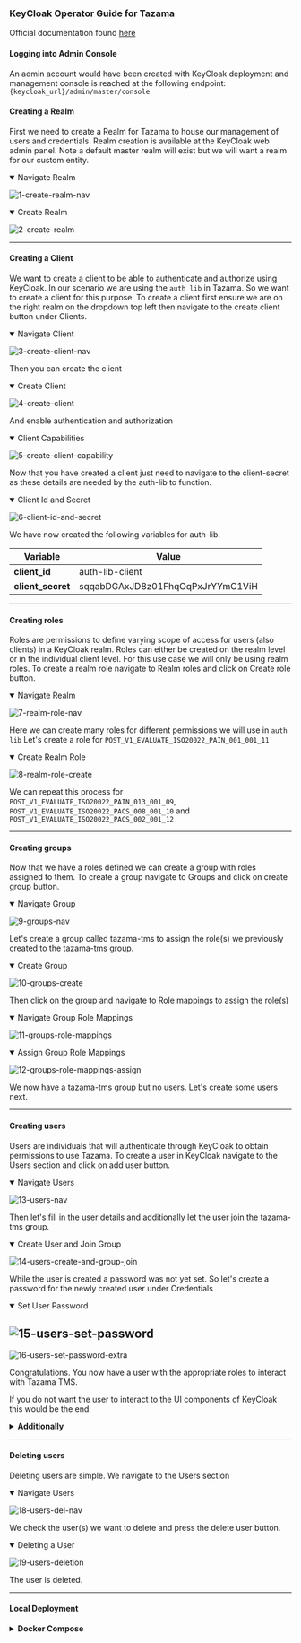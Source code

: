 ### KeyCloak Operator Guide for Tazama

Official documentation found [here](https://www.keycloak.org/docs/23.0.6/server_admin/index.html)
#### Logging into Admin Console

An admin account would have been created with KeyCloak deployment and management console is reached at the following endpoint:
`{keycloak_url}/admin/master/console`

#### Creating a Realm
First we need to create a Realm for Tazama to house our management of users and credentials. Realm creation is available at the KeyCloak web admin panel. Note a default master realm will exist but we will want a realm for our custom entity.

<details open>
    <summary> 
      Navigate Realm
    </summary>

![1-create-realm-nav](../images/keycloak/1-create-realm-nav.png)

</details>

<details open>
    <summary> 
      Create Realm
    </summary>

![2-create-realm](../images/keycloak/2-create-realm.png)
</details>

---

#### Creating a Client
We want to create a client to be able to authenticate and authorize using KeyCloak. In our scenario we are using the `auth lib` in Tazama. So we want to create a client for this purpose.
To create a client first ensure we are on the right realm on the dropdown top left then navigate to the create client button under Clients.

<details open>
    <summary> 
      Navigate Client
    </summary>

![3-create-client-nav](../images/keycloak/3-create-client-nav.png)

Then you can create the client 
</details>

<details open>
    <summary> 
      Create Client
    </summary>

![4-create-client](../images/keycloak/4-create-client.png)

And enable authentication and authorization
</details>


<details open>
    <summary> 
      Client Capabilities
    </summary>

![5-create-client-capability](../images/keycloak/5-create-client-capability.png)

Now that you have created a client just need to navigate to the client-secret as these details are needed by the auth-lib to function.
</details>

<details open>
    <summary> 
      Client Id and Secret
    </summary>

![6-client-id-and-secret](../images/keycloak/6-client-id-and-secret.png)

We have now created the following variables for auth-lib.

| Variable  | Value               | 
|-----------|---------------------|
| **client_id**  | auth-lib-client    | 
| **client_secret** | sqqabDGAxJD8z01FhqOqPxJrYYmC1ViH    | 

</details>

---

#### Creating roles 
Roles are permissions to define varying scope of access for users (also clients) in a KeyCloak realm. Roles can either be created on the realm level or in the individual client level. For this use case we will only be using realm roles.
To create a realm role navigate to Realm roles and click on Create role button.

<details open>
    <summary> 
      Navigate Realm
    </summary>

![7-realm-role-nav](../images/keycloak/7-realm-role-nav.png)

Here we can create many roles for different permissions we will use in `auth lib` 
Let's create a role for `POST_V1_EVALUATE_ISO20022_PAIN_001_001_11`
</details>

<details open>
    <summary> 
      Create Realm Role
    </summary>

![8-realm-role-create](../images/keycloak/8-realm-role-create.png)

We can repeat this process for `POST_V1_EVALUATE_ISO20022_PAIN_013_001_09`, `POST_V1_EVALUATE_ISO20022_PACS_008_001_10` and `POST_V1_EVALUATE_ISO20022_PACS_002_001_12`
</details>


---

#### Creating groups
Now that we have a roles defined we can create a group with roles assigned to them. To create a group navigate to Groups and click on create group button.

<details open>
    <summary> 
      Navigate Group
    </summary>

![9-groups-nav](../images/keycloak/9-groups-nav.png)

Let's create a group called tazama-tms to assign the role(s) we previously created to the tazama-tms group.
</details>

<details open>
    <summary> 
      Create Group
    </summary>

![10-groups-create](../images/keycloak/10-groups-create.png)

Then click on the group and navigate to Role mappings to assign the role(s)

</details>

<details open>
    <summary> 
      Navigate Group Role Mappings
    </summary>

![11-groups-role-mappings](../images/keycloak/11-groups-role-mappings.png)
</details>

<details open>
    <summary> 
      Assign Group Role Mappings
    </summary>

![12-groups-role-mappings-assign](../images/keycloak/12-groups-role-mappings-assign.png)

We now have a tazama-tms group but no users. Let's create some users next.
</details>

---

#### Creating users
Users are individuals that will authenticate through KeyCloak to obtain permissions to use Tazama.
To create a user in KeyCloak navigate to the Users section and click on add user button.

<details open>
    <summary> 
      Navigate Users
    </summary>

![13-users-nav](../images/keycloak/13-users-nav.png)

Then let's fill in the user details and additionally let the user join the tazama-tms group.
</details>

<details open>
    <summary> 
      Create User and Join Group
    </summary>

![14-users-create-and-group-join](../images/keycloak/14-users-create-and-group-join.png)

While the user is created a password was not yet set. So let's create a password for the newly created user under Credentials
</details>

<details open>
    <summary> 
      Set User Password
    </summary>

![15-users-set-password](../images/keycloak/15-users-set-password.png)
---
![16-users-set-password-extra](../images/keycloak/16-users-set-password-extra.png)

Congratulations. You now have a user with the appropriate roles to interact with Tazama TMS.

If you do not want the user to interact to the UI components of KeyCloak this would be the end.
</details>

<details>
    <summary>
        <strong>Additionally</strong>
    </summary> 
    If the user is expected to change their password the temporary password option should stay toggled at password creation or on the client page you can set required actions to `update password` and `verify email`.
    This will require the user to login to the KeyCloak account portal. The link is found by the Clients sidebar for the account entries home URL.
    <details>
        <summary> 
        Account Portal
        </summary>

![17-account-portal](../images/keycloak/17-account-portal.png)

   </details>
</details>

---

#### Deleting users
Deleting users are simple.
We navigate to the Users section

<details open>
    <summary> 
      Navigate Users
    </summary>

![18-users-del-nav](../images/keycloak/18-users-del-nav.png)

We check the user(s) we want to delete and press the delete user button.
</details>

<details open>
    <summary> 
      Deleting a User
    </summary>

![19-users-deletion](../images/keycloak/19-users-deletion.png)

The user is deleted.
</details>

---

#### Local Deployment
<details>
    <summary>
        <strong>Docker Compose</strong>
    </summary> 
    <details open>
        <summary> 
        docker-compose.yaml
        </summary>

```yaml
services:
    postgres:
        image: postgres:16.2
        volumes:
        - postgres_data:/var/lib/postgresql/data
        environment:
        POSTGRES_DB: ${POSTGRES_DB}
        POSTGRES_USER: ${POSTGRES_USER}
        POSTGRES_PASSWORD: ${POSTGRES_PASSWORD}
        networks:
        - kc_net

    keycloak:
        image: quay.io/keycloak/keycloak:23.0.6
        command: start
        environment:
        KC_HOSTNAME: localhost                  # local use only 
        KC_HOSTNAME_STRICT_BACKCHANNEL: false   # local use only
        KC_HTTP_ENABLED: true                   # local use only
        KC_HOSTNAME_STRICT_HTTPS: false         # local use only
        KC_HOSTNAME_PORT: 8080
        KC_HEALTH_ENABLED: true
        KEYCLOAK_ADMIN: ${KEYCLOAK_ADMIN}
        KEYCLOAK_ADMIN_PASSWORD: ${KEYCLOAK_ADMIN_PASSWORD}
        KC_DB: postgres
        KC_DB_URL: jdbc:postgresql://postgres/${POSTGRES_DB}
        KC_DB_USERNAME: ${POSTGRES_USER}
        KC_DB_PASSWORD: ${POSTGRES_PASSWORD}
        ports:
        - 8080:8080
        restart: always
        depends_on:
        - postgres
        networks:
        - kc_net

volumes:
    postgres_data:
        driver: local

networks:
    kc_net:
        driver: bridge
```
</details>
<details open>
        <summary> 
        .env
        </summary>

```yaml
POSTGRES_DB=keycloak_db
POSTGRES_USER=keycloak_db_user
POSTGRES_PASSWORD=keycloak_db_user_password
KEYCLOAK_ADMIN=admin
KEYCLOAK_ADMIN_PASSWORD=admin
```
   </details>
</details>






